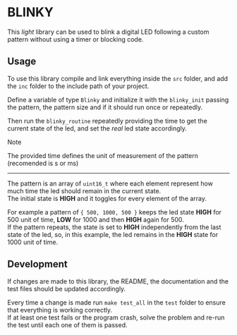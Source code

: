 # BLINKY

This *light* library can be used to blink a digital LED following a custom pattern
without using a timer or blocking code.

## Usage

To use this library compile and link everything inside the `src` folder,
and add the `inc` folder to the include path of your project.

Define a variable of type `Blinky` and initialize it with the `blinky_init` passing
the pattern, the pattern size and if it should run once or repeatedly.

Then run the `blinky_routine` repeatedly providing the time to get the current state of the led,
and set the *real* led state accordingly.

> [!NOTE]
> The provided time defines the unit of measurement of the pattern (recomended is s or ms)

---

The pattern is an array of `uint16_t` where each element represent how much time
the led should remain in the current state. \
The initial state is **HIGH** and it toggles for every element of the array.

For example a pattern of `{ 500, 1000, 500 }` keeps the led state **HIGH** for 500
unit of time, **LOW** for 1000 and then **HIGH** again for 500. \
If the pattern repeats, the state is set to **HIGH** independently from the last state of the led,
so, in this example, the led remains in the **HIGH** state for 1000 unit of time.

## Development

If changes are made to this library, the README, the documentation and the test files should be updated accordingly.

Every time a change is made run `make test_all` in the `test` folder to ensure that
everything is working correctly. \
If at least one test fails or the program crash, solve the problem and re-run the test
until each one of them is passed.

